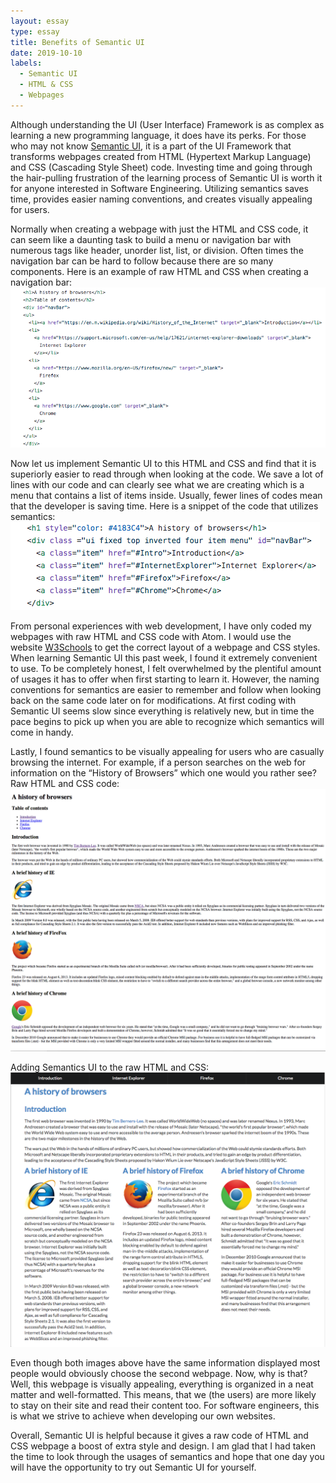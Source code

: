 ```yaml
---
layout: essay
type: essay
title: Benefits of Semantic UI
date: 2019-10-10
labels:
  - Semantic UI
  - HTML & CSS
  - Webpages
---
```

Although understanding the UI (User Interface) Framework is as complex as learning a new programming language, it does have its perks. For those who may not know <a href="https://semantic-ui.com" target="_blank">Semantic UI</a>, it is a part of the UI Framework that transforms webpages created from HTML (Hypertext Markup Language) and CSS (Cascading Style Sheet) code. Investing time and going through the hair-pulling frustration of the learning process of Semantic UI is worth it for anyone interested in Software Engineering. Utilizing semantics saves time, provides easier naming conventions, and creates visually appealing for users.

Normally when creating a webpage with just the HTML and CSS code, it can seem like a daunting task to build a menu or navigation bar with numerous tags like header, unorder list, list, or division. Often times the navigation bar can be hard to follow because there are so many components. Here is an example of raw HTML and CSS when creating a navigation bar:
<img src="../images/raw HTML and CSS code of navBar.png">

Now let us implement Semantic UI to this HTML and CSS and find that it is superiorly easier to read through when looking at the code. We save a lot of lines with our code and can clearly see what we are creating which is a menu that contains a list of items inside. Usually, fewer lines of codes mean that the developer is saving time. Here is a snippet of the code that utilizes semantics:
<img src="../images/Using Semantic UI for navBar.png">

From personal experiences with web development, I have only coded my webpages with raw HTML and CSS code with Atom. I would use the website <a href="https://www.w3schools.com" target="_blank">W3Schools</a> to get the correct layout of a webpage and CSS styles. When learning Semantic UI this past week, I found it extremely convenient to use. To be completely honest, I felt overwhelmed by the plentiful amount of usages it has to offer when first starting to learn it. However, the naming conventions for semantics are easier to remember and follow when looking back on the same code later on for modifications. At first coding with Semantic UI seems slow since everything is relatively new, but in time the pace begins to pick up when you are able to recognize which semantics will come in handy.

Lastly, I found semantics to be visually appealing for users who are casually browsing the internet. For example, if a person searches on the web for information on the “History of Browsers” which one would you rather see? 
Raw HTML and CSS code:
<img src="../images/browserhistory1_raw_HTML_and_CSS.png">

Adding Semantics UI to the raw HTML and CSS:
<img src="../images/browserhistory_with_semantic.png">

Even though both images above have the same information displayed most people would obviously choose the second webpage. Now, why is that? Well, this webpage is visually appealing, everything is organized in a neat matter and well-formatted. This means, that we (the users) are more likely to stay on their site and read their content too. For software engineers, this is what we strive to achieve when developing our own websites.

Overall, Semantic UI is helpful because it gives a raw code of HTML and CSS webpage a boost of extra style and design. I am glad that I had taken the time to look through the usages of semantics and hope that one day you will have the opportunity to try out Semantic UI for yourself.
